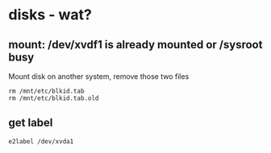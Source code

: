 # disks - wat?

## mount: /dev/xvdf1 is already mounted or /sysroot busy

Mount disk on another system, remove those two files

```
rm /mnt/etc/blkid.tab
rm /mnt/etc/blkid.tab.old
```

## get label

```
e2label /dev/xvda1
```
